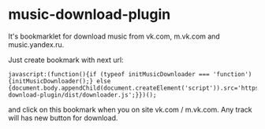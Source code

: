 # music-download-plugin

It's bookmarklet for download music from vk.com, m.vk.com and music.yandex.ru.

Just create bookmark with next url:

```
javascript:(function(){if (typeof initMusicDownloader === 'function') {initMusicDownloader();} else {document.body.appendChild(document.createElement('script')).src='https://fornit1917.github.io/music-download-plugin/dist/downloader.js';}})();
```

and click on this bookmark when you on site vk.com / m.vk.com. Any track will has new button for download.
